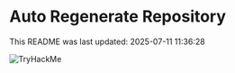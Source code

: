 # Auto Regenerate Repository

This README was last updated: 2025-07-11 11:36:28

 ![TryHackMe](https://tryhackme.com/badge/533634)